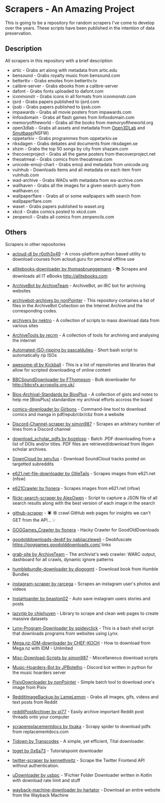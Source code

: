 # Scrapers - An Amazing Project
This is going to be a repository for random scrapers I've come to develop over the years. These scripts have been published in the intention of data preservation.

## Description
All scrapers in this repository with a brief description

* artic - Grabs art along with metadata from artic.edu 
* bensound - Grabs royalty music from bensound.com
* betterttv - Grabs emotes from betterttv.tv
* calibre-server - Grabs ebooks from a calibre-server
* dafont - Grabs fonts uploaded to dafont.com
* iconmonstr - Grabs icons in all formats from iconmonstr.com
* ijsrd - Grabs papers published to ijsrd.com
* ijssb - Grabs papers published to ijssb.com
* impawards - Grabs all movie posters from impawards.com
* linfoxdomain - Grabs all flash games from linfoxdomain.com
* memoryoftheworld - Grabs all the books from memoryoftheworld.org
* open3dlab - Grabs all assets and metadata from [Open3DLab](https://open3dlab.com/) and [Smutbase](https://smutba.se/)(NSFW)
* oppetarkiv - Grabs programmes from oppetarkiv.se
* riksdagen - Grabs debates and documents from riksdagen.se
* shzm - Grabs the top 50 songs by city from shazam.com
* thecoverproject - Grabs all the game posters from thecoverproject.net
* theoatmeal - Grabs comics from theoatmeal.com
* unicode-emoji-chart - Grabs emoji and metadata from unicode.org
* vulnhub - Downloads items and all metadata on each item from vulnhub.com
* wad-archive - Grabs WADs with metadata from wa-archive.com
* wallhaven - Grabs all the images for a given search query from wallhaven.cc
* wallpaperflare - Grabs all or some wallpapers with search from wallpaperflare.com
* waset - Grabs papers published to waset.org
* xkcd - Grabs comics posted to xkcd.com
* zenpencil - Grabs all comics from zenpencils.com

## Others
Scrapers in other repositories

* [acloud-dl by r0oth3x49](https://github.com/r0oth3x49/acloud-dl) - A cross-platform python based utility to download courses from acloud.guru for personal offline use

* [allitebooks-downloader by thomasbrueggemann](https://github.com/thomasbrueggemann/allitebooks-downloader) - 📚 Scrapes and downloads all IT eBooks http://allitebooks.com

* [ArchiveBot by ArchiveTeam](https://github.com/ArchiveTeam/ArchiveBot) - ArchiveBot, an IRC bot for archiving websites

* [archivebot-archives by nonPointer](https://github.com/nonPointer/PixivDownloader) - This repository containes a list of files in the ArchiveBot Collection on the Internet Archive and the corresponding codes.

* [archivers by nektro](https://github.com/nektro/archivers) - A collection of scripts to mass download data from various sites

* [ArchiveTools by recrm](https://github.com/recrm/ArchiveTools) - A collection of tools for archiving and analysing the internet

* [Automated-ISO-ripping by pascaldulieu](https://github.com/pascaldulieu/Automated-ISO-ripping) - Short bash script to automatically rip ISOs

* [awesome-dl by Kickball](https://github.com/Kickball/awesome-dl) - This is a list of repositories and libraries that allow for scripted downloading of online content

* [BBCSoundDownloader by FThompson](https://github.com/FThompson/BBCSoundDownloader) - Bulk downloader for http://bbcsfx.acropolis.org.uk/.

* [Bios-Archival-Standards by BiosPlus](https://github.com/BiosPlus/Bios-Archival-Standards) - A collection of gists and notes to help me [BiosPlus] standardize my archival efforts accross the board

* [comics-downloader by Girbons](https://github.com/Girbons/comics-downloader) - Command-line tool to download comics and manga in pdf/epub/cbr/cbz from a website

* [Discord-Channel-scraper by simon987](https://github.com/simon987/Discord-Channel-scraper) - Scrapes an arbitrary number of lines from a Discord channel

* [download_scholar_pdfs by bozelosp](https://github.com/bozelosp/download_scholar_pdfs) - Batch .PDF downloading from a list of DOIs and/or titles. PDF files are retrieved/download from libgen scholar archives.

* [DownCloud by seru1us](https://github.com/seru1us/DownCloud) - Download SoundCloud tracks posted on targetted subreddits

* [e621.net-file-downloader by OllieTails](https://github.com/OllieTails/e621.net-file-downloader) - Scrapes images from e621.net (nfsw)

* [e621Crawler by fionera](https://github.com/fionera/e621Crawler) - Scrapes images from e621.net (nfsw)

* [flickr-search-scraper by AlexOwen](https://github.com/AlexOwen/flickr-search-scraper) -  Script to capture a JSON file of all search results along with the best version of each image in the search

* [github-scraper](https://github.com/nelsonic/github-scraper) - 🕷️ 🕸️ crawl GitHub web pages for insights we can't GET from the API... 💡

* [GOGGames_Crawler by fionera](https://github.com/fionera/GOGGames_Crawler) - Hacky Crawler for GoodOldDownloads

* [goodolddownloads-deobf by nabijaczleweli](https://github.com/nabijaczleweli/goodolddownloads-deobf) - Deobfuscate https://goggames.goodolddownloads.com/ links

* [grab-site by ArchiveTeam](https://github.com/ArchiveTeam/grab-site) - The archivist's web crawler: WARC output, dashboard for all crawls, dynamic ignore patterns

* [humblebundle-downloader by diogogmt](https://github.com/diogogmt/humblebundle-downloader) - Download book from Humble Bundles

* [instagram-scraper by rarcega](https://github.com/rarcega/instagram-scraper) - Scrapes an instagram user's photos and videos

* [InstaHoarder by beaston02](https://github.com/beaston02/InstaHoarder) - Auto save instagram users stories and posts

* [lazynlp by chiphuyen](https://github.com/chiphuyen/lazynlp) - Library to scrape and clean web pages to create massive datasets

* [Lynx-Program-Downloader by spideyclick](https://github.com/spideyclick/Lynx-Program-Downloader) - This is a bash shell script that downloads programs from websites using Lynx.

* [Mega.nz-IDM-downloader by CHEF-KOCH](https://github.com/CHEF-KOCH/Mega.nz-IDM-downloader) - How to download from Mega.nz with IDM - Unlimited

* [Misc-Download-Scripts by simon987](https://github.com/simon987/Misc-Download-Scripts) - Miscellaneous download scripts

* [Music-Hoarders-Bot by JPBotelho](https://github.com/JPBotelho/Music-Hoarders-Bot) - Discord bot written in python for the music hoarders server

* [PixivDownloader by nonPointer](https://github.com/nonPointer/PixivDownloader) - Simple batch tool to download one's image from Pixiv

* [RedditImageBackup by LameLemon](https://github.com/LameLemon/RedditImageBackup) - Grabs all images, gifs, videos and text posts from Reddit 

* [redditPostArchiver by pl77](https://github.com/pl77/redditPostArchiver) - Easily archive important Reddit post threads onto your computer

* [scrapereplacementdocs by Itxaka](https://github.com/Itxaka/scrapereplacementdocs) - Scrapy spider to download pdfs from replacementdocs.com

* [Tidown by Transcodes](https://github.com/Transcodes/Tidown) - A simple, yet efficient, Tital downloader.

* [tpget by 0x6a73](https://github.com/0x6a73/tpget) - Tutorialspoint downloader

* [twitter-scraper by kennethreitz](https://github.com/kennethreitz/twitter-scraper) - Scrape the Twitter Frontend API without authentication.

* [uDownloader by usbpc](https://github.com/usbpc/uDownloader) - 1Fichier Folder Downloader written in Kotlin with download rate limit and stuff

* [wayback-machine-downloader by hartator](https://github.com/hartator/wayback-machine-downloader) - Download an entire website from the Wayback Machine
